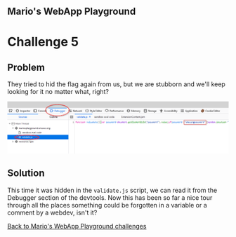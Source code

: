 ## Mario's WebApp Playground
# Challenge 5

## Problem

They tried to hid the flag again from us, but we are stubborn and we'll keep looking for it no matter what, right?

![1](../images/mario5.png)

## Solution

This time it was hidden in the `validate.js` script, we can read it from the Debugger section of the devtools. Now this has been so far a nice tour through all the places something could be forgotten in a variable or a comment by a webdev, isn't it?

[Back to Mario's WebApp Playground challenges](./)
